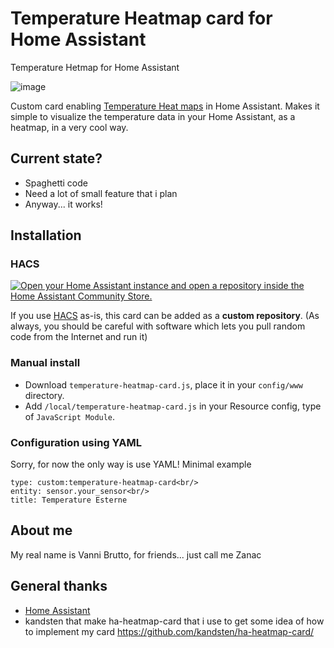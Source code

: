 # Temperature Heatmap card for Home Assistant
Temperature Hetmap for Home Assistant

![image](https://github.com/zanac/temperature-heatmap-card/assets/21194919/d0acf5ff-fce8-4428-ad00-d7a85b1c2287)

Custom card enabling [Temperature Heat maps](https://en.wikipedia.org/wiki/Heat_map) in Home Assistant. Makes it simple to visualize the temperature data in your Home Assistant, as a heatmap, in a very cool way.

## Current state?
* Spaghetti code
* Need a lot of small feature that i plan
* Anyway... it works!

## Installation
### HACS
[![Open your Home Assistant instance and open a repository inside the Home Assistant Community Store.](https://my.home-assistant.io/badges/hacs_repository.svg)](https://my.home-assistant.io/redirect/hacs_repository/?owner=zanac&repository=temperature-heatmap-card&category=Lovelace)

If you use [HACS](https://hacs.xyz) as-is, this card can be added as a **custom repository**.
(As always, you should be careful with software which lets you pull random code from the Internet and run it)


### Manual install
  * Download `temperature-heatmap-card.js`, place it in your `config/www` directory.
  * Add `/local/temperature-heatmap-card.js` in your Resource config, type of `JavaScript Module`.
  
### Configuration using YAML
Sorry, for now the only way is use YAML!
Minimal example
```
type: custom:temperature-heatmap-card<br/>
entity: sensor.your_sensor<br/>
title: Temperature Esterne
```

## About me
My real name is Vanni Brutto, for friends... just call me Zanac

## General thanks
* [Home Assistant](https://www.home-assistant.io/)
* kandsten that make ha-heatmap-card that i use to get some idea of how to implement my card https://github.com/kandsten/ha-heatmap-card/
